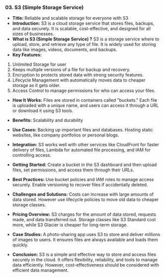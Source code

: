 ### 03. S3 (Simple Storage Service)


* **Title:**
Reliable and scalable storage for everyone with S3
&nbsp;
* **Introduction:**
S3 is a cloud storage service that stores files, backups, and data securely. It is scalable, cost-effective, and designed for all sizes of businesses.
&nbsp;
* **What is S3 (Simple Storage Service) ?**
S3 is a storage service where to upload, store, and retrieve any type of file. It is widely used for storing data like images, videos, documents, and backups.
&nbsp;
* **Key Features:**
1. Unlimited Storage for user
2. Keeps multiple versions of a file for backup and recovery.
3. Encryption to protects stored data with strong security features.
4.  Lifecycle Management with automatically moves data to cheaper storage as it gets older.
5. Access Control to manage permissions for who can access your files.
&nbsp;
* **How It Works:**
Files are stored in containers called "buckets." Each file is uploaded with a unique name, and users can access it through a URL or download it using S3 tools.
&nbsp;
* **Benefits:**
Scalability and durability
&nbsp;
* **Use Cases:**
Backing up important files and databases. Hosting static websites, like company portfolios or personal blogs.
&nbsp;

* **Integration:**
S3 works well with other services like CloudFront for faster delivery of files, Lambda for automated file processing, and IAM for controlling access.
&nbsp;
* **Getting Started:**
Create a bucket in the S3 dashboard and then upload files, set permissions, and access them through their URLs.
&nbsp;
* **Best Practices:**
Use bucket policies and IAM roles to manage access securely.
Enable versioning to recover files if accidentally deleted.
&nbsp;
* **Challenges and Solutions:**
Costs can increase with large amounts of data stored. However use lifecycle policies to move old data to cheaper storage classes.
&nbsp;
* **Pricing Overview:**
S3 charges for the amount of data stored, requests made, and data transferred out. Storage classes like S3 Standard cost more, while S3 Glacier is cheaper for long-term storage.
&nbsp;
* **Case Studies:**
A photo-sharing app uses S3 to store and deliver millions of images to users. It ensures files are always available and loads them quickly.
&nbsp;
* **Conclusion:**
S3 is a simple and effective way to store and access files securely in the cloud. It offers flexibility, reliability, and tools to manage data efficiently. However, cost-effectiveness should be considered with efficient data management.
&nbsp;